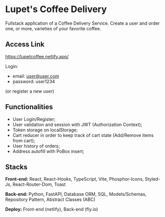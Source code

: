 # Lupet's Coffee Delivery

Fullstack application of a Coffee Delivery Service. Create a user and order one, or more, varieties of your favorite coffee.

## Access Link

https://lupetcoffee.netlify.app/

Login:
- email: user@user.com
- password: user1234

(or register a new user)

## Functionalities

- User Login/Register;
- User validation and session with JWT (Authorization Context);
- Token storage on localStorage;
- Cart reducer in order to keep track of cart state (Add/Remove items from cart);
- User history of orders;
- Address autofill with PoBox insert;


## Stacks

**Front-end:** React, React-Hooks, TypeScript, Vite, Phosphor-Icons, Styled-Js, React-Router-Dom, Toast

**Back-end:** Python, FastAPI, Database ORM, SQL, Models/Schemas, Repository Pattern, Abstract Classes (ABC)

**Deploy:** Front-end (netlify), Back-end (fly.io)
